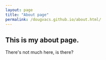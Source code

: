 ```yaml
---
layout: page
title: "About page"
permalink: /dougvacs.github.io/about.html/
---
```


## This is my about page.

There's not much here, is there?